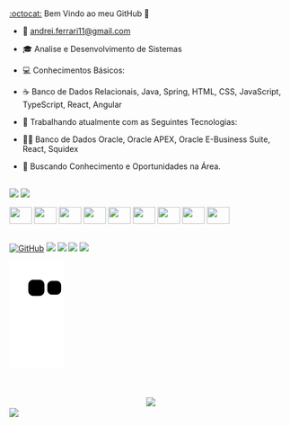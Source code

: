 ###
<a href="https://github.com/oFerrari">:octocat:</a> Bem Vindo ao meu GitHub 👋 

- 📩 andrei.ferrari11@gmail.com                                             
- 🎓 Analise e Desenvolvimento de Sistemas
- 💻 Conhecimentos Básicos:                     
- ☕ Banco de Dados Relacionais, Java, Spring, HTML, CSS, JavaScript, TypeScript, React, Angular
- 💼 Trabalhando atualmente com as Seguintes Tecnologias:
- 🧑‍💻 Banco de Dados Oracle, Oracle APEX, Oracle E-Business Suite, React, Squidex

- 💬 Buscando Conhecimento e Oportunidades na Área.
  
## 

<div>
<img align="center" height="200em" src="https://github-readme-stats.vercel.app/api?username=oFerrari&show_icons=true&theme=radical&include_all_commits=true&count_private=true">
<img align="center" height="200em" src="https://github-readme-stats.vercel.app/api/top-langs/?username=oFerrari&layout=compact&&langs_count=16&theme=radical"/>
</div>


<br />

<div>
    <img height="30" width="40" src="https://upload.wikimedia.org/wikipedia/commons/5/50/Oracle_logo.svg" />
    <img height="30" width="40" src="https://cdn.jsdelivr.net/gh/devicons/devicon/icons/react/react-original.svg" />
    <img height="30" width="40" src="https://raw.githubusercontent.com/jmnote/z-icons/master/svg/java.svg">
    <img height="30" width="40" src="https://cdn.jsdelivr.net/gh/devicons/devicon/icons/spring/spring-original.svg" />
    <img height="30" width="40" src="https://cdn.jsdelivr.net/gh/devicons/devicon/icons/html5/html5-original.svg" />  
    <img height="30" width="40" src="https://cdn.jsdelivr.net/gh/devicons/devicon/icons/css3/css3-original.svg" />    
    <img height="30" width="40" src="https://cdn.jsdelivr.net/gh/devicons/devicon/icons/javascript/javascript-original.svg" /> 
    <img height="30" width="40" src="https://cdn.jsdelivr.net/gh/devicons/devicon/icons/typescript/typescript-original.svg" /> 
    <img height="30" width="40" src="https://cdn.jsdelivr.net/gh/devicons/devicon/icons/angular/angular-original.svg" />
</div>


##

<div>
    <a href="https://github.com/oFerrari" target="_blank"><img src="https://img.shields.io/badge/GitHub-100000?style=for-the-badge&logo=github&logoColor=white" alt="GitHub"></a>
    <a href="https://www.linkedin.com/in/andrei-ferrari-domingos-9b6133254/" target="_blank"><img src="https://img.shields.io/badge/LinkedIn-0077B5?style=for-the-badge&logo=linkedin&logoColor=white" target="_blank"></a>
    <a href="mailto:andrei.ferrari11@gmail.com" target="_blank"><img src="https://img.shields.io/badge/Gmail-D14836?style=for-the-badge&logo=gmail&logoColor=white" target="_blank"></a>
    <a href="https://instagram.com/o__ferrarii" target="_blank"><img src="https://img.shields.io/badge/-Instagram-%23E4405F?style=for-the-badge&logo=instagram&logoColor=white" target="_blank"></a>
    <a href="https://pt-br.facebook.com/andrei.ferrari.731" target="_blank"><img src="https://img.shields.io/badge/Facebook-1877F2?style=for-the-badge&logo=facebook&logoColor=white" target="_blank"></a>

</div>

![Snake animation](https://github.com/oFerrari/oFerrari/blob/output/github-contribution-grid-snake.svg)

<br />
<br />
<div align="center">  
<img  src="https://quotes-github-readme.vercel.app/api?type=horizontal&theme=radical" width="550px"/>
</div>

 <img  src="https://raw.githubusercontent.com/Trilokia/Trilokia/379277808c61ef204768a61bbc5d25bc7798ccf1/bottom_header.svg" />
